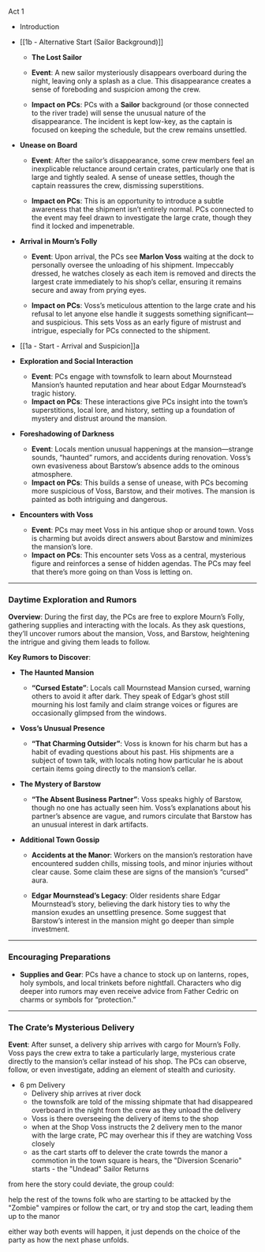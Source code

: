 
Act 1
- Introduction
- [[1b - Alternative Start (Sailor Background)]]
	- **The Lost Sailor**
    
    - **Event**: A new sailor mysteriously disappears overboard during the night, leaving only a splash as a clue. This disappearance creates a sense of foreboding and suspicion among the crew.
    
    - **Impact on PCs**: PCs with a **Sailor** background (or those connected to the river trade) will sense the unusual nature of the disappearance. The incident is kept low-key, as the captain is focused on keeping the schedule, but the crew remains unsettled.
    
- **Unease on Board**
    
    - **Event**: After the sailor’s disappearance, some crew members feel an inexplicable reluctance around certain crates, particularly one that is large and tightly sealed. A sense of unease settles, though the captain reassures the crew, dismissing superstitions.
    
    - **Impact on PCs**: This is an opportunity to introduce a subtle awareness that the shipment isn’t entirely normal. PCs connected to the event may feel drawn to investigate the large crate, though they find it locked and impenetrable.
	
- **Arrival in Mourn’s Folly**
    
    - **Event**: Upon arrival, the PCs see **Marlon Voss** waiting at the dock to personally oversee the unloading of his shipment. Impeccably dressed, he watches closely as each item is removed and directs the largest crate immediately to his shop’s cellar, ensuring it remains secure and away from prying eyes.
    
    - **Impact on PCs**: Voss’s meticulous attention to the large crate and his refusal to let anyone else handle it suggests something significant—and suspicious. This sets Voss as an early figure of mistrust and intrigue, especially for PCs connected to the shipment.
    
- [[1a - Start - Arrival and Suspicion]]a

- **Exploration and Social Interaction**
    
    - **Event**: PCs engage with townsfolk to learn about Mournstead Mansion’s haunted reputation and hear about Edgar Mournstead’s tragic history.
    - **Impact on PCs**: These interactions give PCs insight into the town’s superstitions, local lore, and history, setting up a foundation of mystery and distrust around the mansion.
	
- **Foreshadowing of Darkness**
    
    - **Event**: Locals mention unusual happenings at the mansion—strange sounds, “haunted” rumors, and accidents during renovation. Voss’s own evasiveness about Barstow’s absence adds to the ominous atmosphere.
    - **Impact on PCs**: This builds a sense of unease, with PCs becoming more suspicious of Voss, Barstow, and their motives. The mansion is painted as both intriguing and dangerous.
	
- **Encounters with Voss**
    
    - **Event**: PCs may meet Voss in his antique shop or around town. Voss is charming but avoids direct answers about Barstow and minimizes the mansion’s lore.
    - **Impact on PCs**: This encounter sets Voss as a central, mysterious figure and reinforces a sense of hidden agendas. The PCs may feel that there’s more going on than Voss is letting on.

---

### **Daytime Exploration and Rumors**

**Overview**: During the first day, the PCs are free to explore Mourn’s Folly, gathering supplies and interacting with the locals. As they ask questions, they’ll uncover rumors about the mansion, Voss, and Barstow, heightening the intrigue and giving them leads to follow.

**Key Rumors to Discover**:

- **The Haunted Mansion**
    
    - **“Cursed Estate”**: Locals call Mournstead Mansion cursed, warning others to avoid it after dark. They speak of Edgar’s ghost still mourning his lost family and claim strange voices or figures are occasionally glimpsed from the windows.
	
- **Voss’s Unusual Presence**
    
    - **“That Charming Outsider”**: Voss is known for his charm but has a habit of evading questions about his past. His shipments are a subject of town talk, with locals noting how particular he is about certain items going directly to the mansion’s cellar.
	
- **The Mystery of Barstow**
    
    - **“The Absent Business Partner”**: Voss speaks highly of Barstow, though no one has actually seen him. Voss’s explanations about his partner’s absence are vague, and rumors circulate that Barstow has an unusual interest in dark artifacts.
	
- **Additional Town Gossip**
    
    - **Accidents at the Manor**: Workers on the mansion’s restoration have encountered sudden chills, missing tools, and minor injuries without clear cause. Some claim these are signs of the mansion’s “cursed” aura.
    
    - **Edgar Mournstead’s Legacy**: Older residents share Edgar Mournstead’s story, believing the dark history ties to why the mansion exudes an unsettling presence. Some suggest that Barstow’s interest in the mansion might go deeper than simple investment.

---

### Encouraging Preparations

- **Supplies and Gear**: PCs have a chance to stock up on lanterns, ropes, holy symbols, and local trinkets before nightfall. Characters who dig deeper into rumors may even receive advice from Father Cedric on charms or symbols for “protection.”

---

### The Crate’s Mysterious Delivery

**Event**: After sunset, a delivery ship arrives with cargo for Mourn’s Folly. Voss pays the crew extra to take a particularly large, mysterious crate directly to the mansion’s cellar instead of his shop. The PCs can observe, follow, or even investigate, adding an element of stealth and curiosity.
	
- 6 pm Delivery
	- Delivery ship arrives at river dock
	- the townsfolk are told of the missing shipmate that had disappeared overboard in the night from the crew as they unload the delivery
	- Voss is there overseeing the delivery of items to the shop
	- when at the Shop Voss instructs the 2 delivery men to the manor with the large crate, PC may overhear this if they are watching Voss closely
	- as the cart starts off to delever the crate towrds the manor a commotion in the town square is hears, the "Diversion Scenario" starts - the "Undead" Sailor Returns

from here the story could deviate, the group could:

help the rest of the towns folk who are starting to be attacked by the "Zombie" vampires
or
follow the cart, or try and stop the cart, leading them up to the manor

either way both events will happen, it just depends on the choice of the party as how the next phase unfolds.



